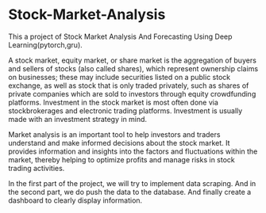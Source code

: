 # Stock-Market-Analysis

This a project of Stock Market Analysis And Forecasting Using Deep Learning(pytorch,gru).

A stock market, equity market, or share market is the aggregation of buyers and sellers of stocks (also called shares), which represent ownership claims on businesses; these may include securities listed on a public stock exchange, as well as stock that is only traded privately, such as shares of private companies which are sold to investors through equity crowdfunding platforms. Investment in the stock market is most often done via stockbrokerages and electronic trading platforms. Investment is usually made with an investment strategy in mind.

Market analysis is an important tool to help investors and traders understand and make informed decisions about the stock market. It provides information and insights into the factors and fluctuations within the market, thereby helping to optimize profits and manage risks in stock trading activities.

In the first part of the project, we will try to implement data scraping. And in the second part, we do push the data to the database. And finally create a dashboard to clearly display information.
